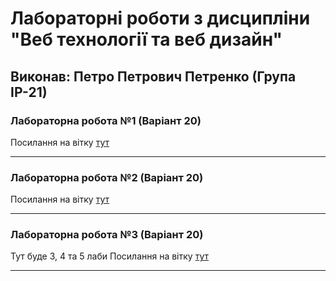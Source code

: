 # Лабораторні роботи з дисципліни "Веб технології та веб дизайн"

## Виконав: Петро Петрович Петренко (Група ІР-21)

### Лабораторна робота №1 (Варіант 20)
Посилання на вітку [тут]("https://github.com/Andriy723/web_programming/tree/simple_landing_page")

***
### Лабораторна робота №2 (Варіант 20)
Посилання на вітку [тут]("https://github.com/Andriy723/web_programming/tree/simple_landing_page")

***
### Лабораторна робота №3 (Варіант 20)
Тут буде 3, 4 та 5 лаби
Посилання на вітку [тут]("https://github.com/Andriy723/web_programming/tree/Lab_3_4_5")

***
